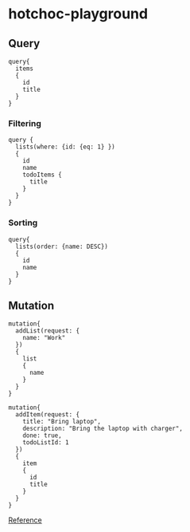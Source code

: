 # hotchoc-playground

## Query
```
query{
  items
  {
    id
    title
  }
}
```

### Filtering
```
query {
  lists(where: {id: {eq: 1} })
  {
    id
    name
    todoItems {
      title
    }
  }
}
```

### Sorting
```
query{
  lists(order: {name: DESC})
  {
    id
    name
  }
}
```

## Mutation
```
mutation{
  addList(request: {
    name: "Work"
  })
  {
    list
    {
      name
    }
  }
}
```

```
mutation{
  addItem(request: {
    title: "Bring laptop",
    description: "Bring the laptop with charger",
    done: true,
    todoListId: 1
  })
  {
    item
    {
      id
      title
    }
  }
}
```

[Reference](https://dev.to/moe23/net-5-api-with-graphql-step-by-step-2b20)
